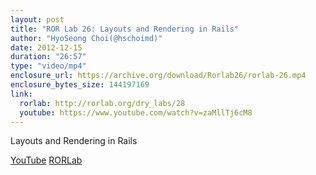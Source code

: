 ```yaml
---
layout: post
title: "ROR Lab 26: Layouts and Rendering in Rails"
author: "HyoSeong Choi(@hschoimd)"
date: 2012-12-15
duration: "26:57"
type: "video/mp4"
enclosure_url: https://archive.org/download/Rorlab26/rorlab-26.mp4
enclosure_bytes_size: 144197169
link:
  rorlab: http://rorlab.org/dry_labs/28
  youtube: https://www.youtube.com/watch?v=zaMllTj6cM8
---
```


<p>Layouts and Rendering in Rails</p>

<div class="btn-group">
  <a class="btn btn-default btn-xs" href="{{ page.link.youtube }}">YouTube</a>
  <a class="btn btn-default btn-xs" href="{{ page.link.rorlab }}">RORLab</a>
</div>